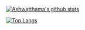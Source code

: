 [![Ashwatthama's github stats](https://github-readme-stats.vercel.app/api?username=sai4041412&count_private=true&show_icons=true&theme=blueberry&langs_count=7)](https://androidboi.github.io/ashwatthamasanders.github.io/)

[![Top Langs](https://github-readme-stats.vercel.app/api/top-langs/?username=sai4041412&langs_count=8)](https://github.com/anuraghazra/github-readme-stats)
